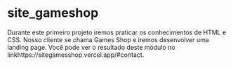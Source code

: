 # site_gameshop
Durante este primeiro projeto iremos praticar os conhecimentos de HTML e CSS. 
Nosso cliente se chama Games Shop e iremos desenvolver uma landing page. Você pode ver o resultado deste módulo no 
linkhttps://sitegamesshop.vercel.app/#contact.
